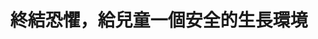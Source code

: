 ---
layout: post
title: "終結恐懼，給兒童一個安全的生長環境"
tags:
  - "性平"
  - "教育"
  - "兒少"
  - "法規"
id: 59
thumbnail: "/images/post/59/1ucWWIgbXxB4n-6VZXdrsMenPzjfHpakl.jpg"
description: "開放政府第59案協作會議「兒童性侵害案」 "
color: "blue"
publish: "false"
departments:
  - "衛服部"
  - "教育部"
cover:
  link: ""
introduction:
  content: "發生在學校及機構之兒童性侵害事件實則上是一個結構性的問題，往往因為場域封閉性及權力失衡等因素，導致其被隱蔽，受害者也難以求助。面對這個沉重的議題，本次協作會議邀請政府各個部會與專業人士一同探討，是否能由國家以守護兒童及性侵害受害者之名進行全國性調查，透過制度提供受害人、家屬及證人被保護之管道及後續支援系統，並且宣導預防和辨識兒童性犯罪的方法，讓不同類型的兒童機構可以更有效處理及舉報兒童性侵害。"
  image: ""
join:
  type: "提"
  image: "/images/post/59/1AhgDIdw4xKhr6vBEW428HxLkdkZU6FWT.jpg"
embed:
  - type: "agenda_book"
    links:
      - "https://issuu.com/pdis.tw/docs/_---_"
  - type: "mind_map"
    links:
      - "https://miro.com/app/live-embed/o9J_kvhnTzY=/?moveToViewport=-13955,-1452,13240,4050"
  - type: "ministry_slide"
    links:
      - "https://issuu.com/pdis.tw/docs/_____-___"
      - "https://issuu.com/pdis.tw/docs/________.pptx_754f35098244fb"
      - "https://issuu.com/pdis.tw/docs/_________.pptx_3a5ea1a947f473"
      - "https://issuu.com/pdis.tw/docs/______402dbab244e44e"
  - type: "host_slide"
    links:
      - "https://issuu.com/pdis.tw/docs/___________________final_"
  - type: "transcript"
    links:
      - "https://sayit.pdis.nat.gov.tw/2019-12-27-%E9%96%8B%E6%94%BE%E6%94%BF%E5%BA%9C%E7%AC%AC59%E6%AC%A1%E8%AD%B0%E9%A1%8C%E5%8D%94%E4%BD%9C%E6%9C%83%E8%AD%B0"
pictures:
---